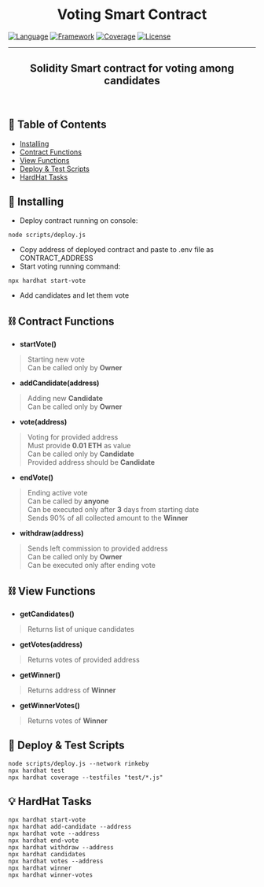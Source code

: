 
<h1 align="center"><b>Voting Smart Contract</b></h3>

<div align="left">


[![Language](https://img.shields.io/badge/language-solidity-orange.svg)]()
[![Framework](https://img.shields.io/badge/framework-hardhat-yellow.svg)]()
[![Coverage](https://img.shields.io/badge/coverage-100%-green.svg)]()
[![License](https://img.shields.io/badge/license-MIT-blue.svg)](LICENSE.md)

</div>

---

<p align="center"><h2 align="center"><b>Solidity Smart contract for voting among candidates
    </h2></b><br> 
</p>

## 📝 Table of Contents

- [Installing](#install)
- [Contract Functions](#functions)
- [View Functions](#views)
- [Deploy & Test Scripts](#scripts)
- [HardHat Tasks](#tasks)

## 🚀 Installing <a name = "install"></a>
- Deploy contract running on console:
```shell
node scripts/deploy.js
```
- Copy address of deployed contract and paste to .env file as CONTRACT_ADDRESS
- Start voting running command:
```shell
npx hardhat start-vote
```
- Add candidates and let them vote




## ⛓️ Contract Functions <a name = "functions"></a>

- **startVote()**
>Starting new vote<br>Can be called only by <b>Owner  </b>

- **addCandidate(address)**
>Adding new <b>Candidate</b><br>Can be called only by <b>Owner  </b>

- **vote(address)**
>Voting for provided address<br>
Must provide <b>0.01 ETH</b> as value<br>Can be called only by <b>Candidate</b> <br>
Provided address should be <b>Candidate</b>

- **endVote()**
>Ending active vote<br>Can be called by <b>anyone</b> <br>
Can be executed only after <b>3</b> days from starting date<br>
Sends 90% of all collected amount to the <b>Winner</b>

- **withdraw(address)**
>Sends left commission to provided address<br>Can be called only by <b>Owner</b> <br>
Can be executed only after ending vote<br>

## ⛓️ View Functions <a name = "views"></a>

- **getCandidates()**
>Returns list of unique candidates<br>

- **getVotes(address)**
>Returns votes of provided address<br>

- **getWinner()**
>Returns address of <b>Winner</b><br>

- **getWinnerVotes()**
>Returns votes of <b>Winner</b><br>

## 🎈 Deploy & Test Scripts <a name = "scripts"></a>

```shell
node scripts/deploy.js --network rinkeby
npx hardhat test
npx hardhat coverage --testfiles "test/*.js"
```


## 💡 HardHat Tasks <a name = "tasks"></a>


```shell
npx hardhat start-vote
npx hardhat add-candidate --address
npx hardhat vote --address
npx hardhat end-vote
npx hardhat withdraw --address
npx hardhat candidates
npx hardhat votes --address
npx hardhat winner
npx hardhat winner-votes
```

